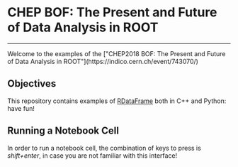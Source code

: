 # CHEP BOF: The Present and Future of Data Analysis in ROOT
<hr style="border-top-width: 4px; border-top-color: #34609b;">
Welcome to the examples of the ["CHEP2018 BOF: The Present and Future of Data Analysis in ROOT"](https://indico.cern.ch/event/743070/)

## Objectives
This repository contains examples of [RDataFrame](https://root.cern/doc/master/classROOT_1_1RDataFrame.html) both in C++ and Python: have fun!

## Running a Notebook Cell
In order to run a notebook cell, the combination of keys to press is *shift+enter*, in case you are not familiar with this interface!
